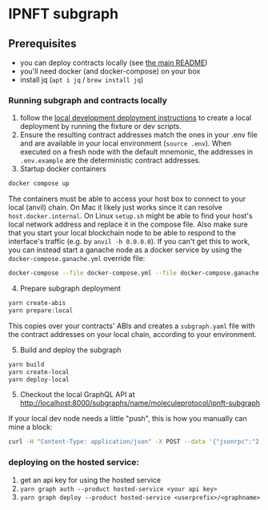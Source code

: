 # IPNFT subgraph

## Prerequisites

-   you can deploy contracts locally (see [the main README](../README.md))
-   you'll need docker (and docker-compose) on your box
-   install jq (`apt i jq` / `brew install jq`)

### Running subgraph and contracts locally

1. follow the [local development deployment instructions](../README.md) to create a local deployment by running the fixture or dev scripts.
2. Ensure the resulting contract addresses match the ones in your .env file and are available in your local environment (`source .env`). When executed on a fresh node with the default mnemonic, the addresses in `.env.example` are the deterministic contract addresses.
3. Startup docker containers

```sh
docker compose up
```

The containers must be able to access your host box to connect to your local (anvil) chain. On Mac it likely just works since it can resolve `host.docker.internal`. On Linux `setup.sh` might be able to find your host's local network address and replace it in the compose file. Also make sure that you start your local blockchain node to be able to respond to the interface's traffic (e.g. by `anvil -h 0.0.0.0`). If you can't get this to work, you can instead start a ganache node as a docker service by using the `docker-compose.ganache.yml` override file:

```sh
docker-compose --file docker-compose.yml --file docker-compose.ganache.yml up
```

4. Prepare subgraph deployment

```sh
yarn create-abis
yarn prepare:local
```

This copies over your contracts' ABIs and creates a `subgraph.yaml` file with the contract addresses on your local chain, according to your environment.

5. Build and deploy the subgraph

```sh
yarn build
yarn create-local
yarn deploy-local
```

5. Checkout the local GraphQL API at <http://localhost:8000/subgraphs/name/moleculeprotocol/ipnft-subgraph>

If your local dev node needs a little "push", this is how you manually can mine a block:

```sh
curl -H "Content-Type: application/json" -X POST --data '{"jsonrpc":"2.0","method":"evm_mine","params":[],"id":1}' 127.0.0.1:8545
```

### deploying on the hosted service:

1. get an api key for using the hosted service
2. `yarn graph auth --product hosted-service <your api key>`
3. `yarn graph deploy --product hosted-service <userprefix>/<graphname>`
